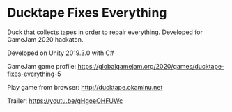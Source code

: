 # Ducktape Fixes Everything
Duck that collects tapes in order to repair everything. Developed for GameJam 2020 hackaton.

Developed on Unity 2019.3.0 with C#

GameJam game profile: https://globalgamejam.org/2020/games/ducktape-fixes-everything-5

Play game from browser: http://ducktape.okaminu.net

Trailer: https://youtu.be/gHgoeOHFUWc
